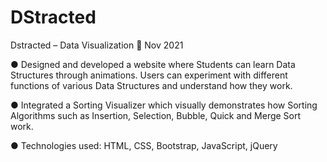 # DStracted
Dstracted – Data Visualization 🔗 Nov 2021    

● Designed and developed a website where Students can learn Data Structures through animations. Users can experiment with different functions of various Data Structures and understand how they work.    

● Integrated a Sorting Visualizer which visually demonstrates how Sorting Algorithms such as Insertion, Selection, Bubble, Quick and Merge Sort work.    

● Technologies used: HTML, CSS, Bootstrap, JavaScript, jQuery
